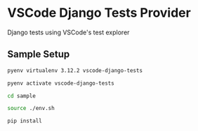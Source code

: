 # VSCode Django Tests Provider

Django tests using VSCode's test explorer

## Sample Setup

```sh
pyenv virtualenv 3.12.2 vscode-django-tests

pyenv activate vscode-django-tests

cd sample

source ./env.sh

pip install
```
